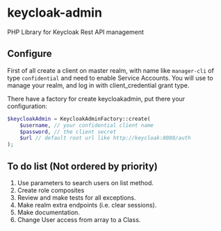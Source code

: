 # keycloak-admin
PHP Library for Keycloak Rest API management

## Configure
First of all create a client on master realm, with name like `manager-cli` of type `confidential` and need to enable Service Accounts.
You will use to manage your realm, and log in with client_credential grant type.

There have a factory for create keycloakadmin, put there your configuration:

```php
$keycloakAdmin = KeycloakAdminFactory::create(
    $username, // your confidential client name
    $password, // the client secret
    $url // default root url like http://keycloak:8080/auth
);
```

To do list (Not ordered by priority)
------
1. Use parameters to search users on list method.
2. Create role composites
3. Review and make tests for all exceptions.
4. Make realm extra endpoints (i.e. clear sessions).
5. Make documentation.
6. Change User access from array to a Class.